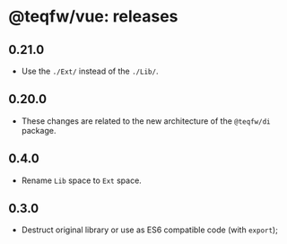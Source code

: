 # @teqfw/vue: releases

## 0.21.0

* Use the `./Ext/` instead of the `./Lib/`.

## 0.20.0

* These changes are related to the new architecture of the `@teqfw/di` package.

## 0.4.0

* Rename `Lib` space to `Ext` space.

## 0.3.0

* Destruct original library or use as ES6 compatible code (with `export`);

